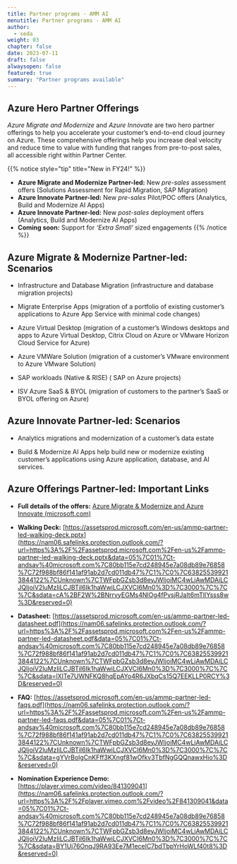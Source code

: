 ```yaml
---
title: Partner programs - AMM AI
menutitle: Partner programs - AMM AI
author: 
  - seda
weight: 03
chapter: false
date: 2023-07-11
draft: false
alwaysopen: false
featured: true
summary: "Partner programs available"
---
```

## Azure Hero Partner Offerings
*Azure Migrate and Modernize* and *Azure Innovate* are two hero partner offerings to help you accelerate your customer’s end-to-end cloud journey on Azure. These comprehensive offerings help you increase deal velocity and reduce time to value with funding that ranges from pre-to-post sales, all accessible right within Partner Center.

{{% notice style="tip" title="New in FY24!" %}}
-   **Azure Migrate and Modernize Partner-led:** New  _pre-sales_  assessment offers (Solutions Assessment for Rapid Migration, SAP Migration)
-   **Azure Innovate Partner-led:** New  _pre-sales_  Pilot/POC offers (Analytics, Build and Modernize AI Apps)
-   **Azure Innovate Partner-led:** New  _post-sales_  deployment offers (Analytics, Build and Modernize AI Apps)
-   **Coming soon:** Support for *‘Extra Small’* sized engagements
{{% /notice %}}

## Azure Migrate & Modernize Partner-led: Scenarios

* Infrastructure and Database Migration​ (infrastructure and database migration projects)

* Migrate Enterprise Apps (migration of a portfolio of existing customer’s applications to Azure App Service with minimal code changes)

* Azure Virtual Desktop (migration of a customer’s Windows desktops and apps to Azure Virtual Desktop, Citrix Cloud on Azure or VMware Horizon Cloud Service for Azure)

* Azure VMWare Solution (migration of a customer’s VMware environment to Azure VMware Solution)

* SAP workloads (Native & RISE) ( SAP on Azure projects)

* ISV Azure SaaS & BYOL (migration of customers to the partner’s SaaS or BYOL offering on Azure)

## Azure Innovate Partner-led: Scenarios

* Analytics​ migrations and modernization of a customer’s data estate

* Build & Modernize AI Apps help build new or modernize existing customer’s applications using Azure application, database, and AI services.

## Azure Offerings Partner-led: Important Links

* **Full details of the offers:** [Azure Migrate & Modernize and Azure Innovate (microsoft.com)](https://nam06.safelinks.protection.outlook.com/?url=https%3A%2F%2Fpartner.microsoft.com%2Fen-us%2Fpartnership%2Fpartner-incentives%2Fazure-migration-and-modernization-program&data=05%7C01%7Ct-andsav%40microsoft.com%7C80bb115e7cd248945e7a08db89e76858%7C72f988bf86f141af91ab2d7cd011db47%7C1%7C0%7C638255399213844122%7CUnknown%7CTWFpbGZsb3d8eyJWIjoiMC4wLjAwMDAiLCJQIjoiV2luMzIiLCJBTiI6Ik1haWwiLCJXVCI6Mn0%3D%7C3000%7C%7C%7C&sdata=ccsJrw5sfwurERP9FCqh%2F9MtrL7clrktoVvJtBeHGFA%3D&reserved=0)

* **Walking Deck:** [https://assetsprod.microsoft.com/en-us/ammp-partner-led-walking-deck.pptx](https://nam06.safelinks.protection.outlook.com/?url=https%3A%2F%2Fassetsprod.microsoft.com%2Fen-us%2Fammp-partner-led-walking-deck.pptx&data=05%7C01%7Ct-andsav%40microsoft.com%7C80bb115e7cd248945e7a08db89e76858%7C72f988bf86f141af91ab2d7cd011db47%7C1%7C0%7C638255399213844122%7CUnknown%7CTWFpbGZsb3d8eyJWIjoiMC4wLjAwMDAiLCJQIjoiV2luMzIiLCJBTiI6Ik1haWwiLCJXVCI6Mn0%3D%7C3000%7C%7C%7C&sdata=cA%2BF2W%2BNrrvyEGMs4NlOg4fPvsjRJaIt6mTlIYsss8w%3D&reserved=0)

* **Datasheet:** [https://assetsprod.microsoft.com/en-us/ammp-partner-led-datasheet.pdf](https://nam06.safelinks.protection.outlook.com/?url=https%3A%2F%2Fassetsprod.microsoft.com%2Fen-us%2Fammp-partner-led-datasheet.pdf&data=05%7C01%7Ct-andsav%40microsoft.com%7C80bb115e7cd248945e7a08db89e76858%7C72f988bf86f141af91ab2d7cd011db47%7C1%7C0%7C638255399213844122%7CUnknown%7CTWFpbGZsb3d8eyJWIjoiMC4wLjAwMDAiLCJQIjoiV2luMzIiLCJBTiI6Ik1haWwiLCJXVCI6Mn0%3D%7C3000%7C%7C%7C&sdata=lXITe7UWNFKQ8hqEpAYo4R6JXbqCs15Q7EEKLLP0RCY%3D&reserved=0)

* **FAQ:** [https://assetsprod.microsoft.com/en-us/ammp-partner-led-faqs.pdf](https://nam06.safelinks.protection.outlook.com/?url=https%3A%2F%2Fassetsprod.microsoft.com%2Fen-us%2Fammp-partner-led-faqs.pdf&data=05%7C01%7Ct-andsav%40microsoft.com%7C80bb115e7cd248945e7a08db89e76858%7C72f988bf86f141af91ab2d7cd011db47%7C1%7C0%7C638255399213844122%7CUnknown%7CTWFpbGZsb3d8eyJWIjoiMC4wLjAwMDAiLCJQIjoiV2luMzIiLCJBTiI6Ik1haWwiLCJXVCI6Mn0%3D%7C3000%7C%7C%7C&sdata=gYVrBolgCnKFff3KXngf81wOfkv3TbfNgGQQnawxHio%3D&reserved=0)

* **Nomination Experience Demo:** [https://player.vimeo.com/video/841309041](https://nam06.safelinks.protection.outlook.com/?url=https%3A%2F%2Fplayer.vimeo.com%2Fvideo%2F841309041&data=05%7C01%7Ct-andsav%40microsoft.com%7C80bb115e7cd248945e7a08db89e76858%7C72f988bf86f141af91ab2d7cd011db47%7C1%7C0%7C638255399213844122%7CUnknown%7CTWFpbGZsb3d8eyJWIjoiMC4wLjAwMDAiLCJQIjoiV2luMzIiLCJBTiI6Ik1haWwiLCJXVCI6Mn0%3D%7C3000%7C%7C%7C&sdata=BY1Uj76OnqJ9RA93Ee7M1ecelC7bdTbpYrHoWLf40t8%3D&reserved=0)